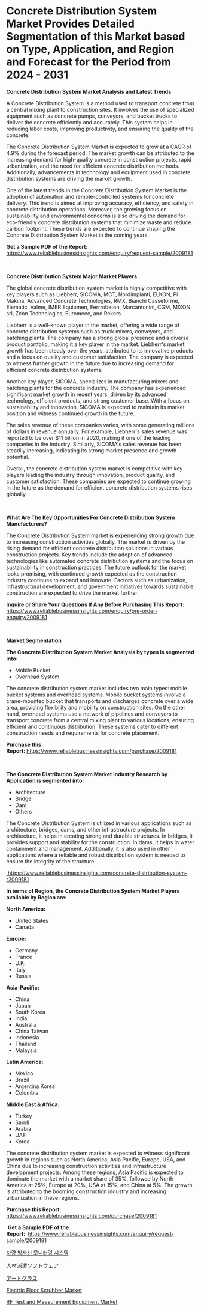 <p><h1>Concrete Distribution System Market Provides Detailed Segmentation of this Market based on Type, Application, and Region and Forecast for the Period from 2024 - 2031</h1></p><p><strong>Concrete Distribution System Market Analysis and Latest Trends</strong></p>
<p><p>A Concrete Distribution System is a method used to transport concrete from a central mixing plant to construction sites. It involves the use of specialized equipment such as concrete pumps, conveyors, and bucket trucks to deliver the concrete efficiently and accurately. This system helps in reducing labor costs, improving productivity, and ensuring the quality of the concrete.</p><p>The Concrete Distribution System Market is expected to grow at a CAGR of 4.9% during the forecast period. The market growth can be attributed to the increasing demand for high-quality concrete in construction projects, rapid urbanization, and the need for efficient concrete distribution methods. Additionally, advancements in technology and equipment used in concrete distribution systems are driving the market growth.</p><p>One of the latest trends in the Concrete Distribution System Market is the adoption of automation and remote-controlled systems for concrete delivery. This trend is aimed at improving accuracy, efficiency, and safety in concrete distribution operations. Moreover, the growing focus on sustainability and environmental concerns is also driving the demand for eco-friendly concrete distribution systems that minimize waste and reduce carbon footprint. These trends are expected to continue shaping the Concrete Distribution System Market in the coming years.</p></p>
<p><strong>Get a Sample PDF of the Report:&nbsp;</strong> <a href="https://www.reliablebusinessinsights.com/enquiry/request-sample/2009181">https://www.reliablebusinessinsights.com/enquiry/request-sample/2009181</a></p>
<p>&nbsp;</p>
<p><strong>Concrete Distribution System Major Market Players</strong></p>
<p><p>The global concrete distribution system market is highly competitive with key players such as Liebherr, SICOMA, MCT, Nordimpianti, ELKON, Pi Makina, Advanced Concrete Technologies, RMX, Bianchi Casseforme, Elematic, Valme, IMER Equipmen, Ferrrobeton, Marcantonini, CGM, MIXON srl, Zcon Technologies, Euromecc, and Rekers.</p><p>Liebherr is a well-known player in the market, offering a wide range of concrete distribution systems such as truck mixers, conveyors, and batching plants. The company has a strong global presence and a diverse product portfolio, making it a key player in the market. Liebherr's market growth has been steady over the years, attributed to its innovative products and a focus on quality and customer satisfaction. The company is expected to witness further growth in the future due to increasing demand for efficient concrete distribution systems.</p><p>Another key player, SICOMA, specializes in manufacturing mixers and batching plants for the concrete industry. The company has experienced significant market growth in recent years, driven by its advanced technology, efficient products, and strong customer base. With a focus on sustainability and innovation, SICOMA is expected to maintain its market position and witness continued growth in the future.</p><p>The sales revenue of these companies varies, with some generating millions of dollars in revenue annually. For example, Liebherr's sales revenue was reported to be over $11 billion in 2020, making it one of the leading companies in the industry. Similarly, SICOMA's sales revenue has been steadily increasing, indicating its strong market presence and growth potential.</p><p>Overall, the concrete distribution system market is competitive with key players leading the industry through innovation, product quality, and customer satisfaction. These companies are expected to continue growing in the future as the demand for efficient concrete distribution systems rises globally.</p></p>
<p>&nbsp;</p>
<p><strong>What Are The Key Opportunities For Concrete Distribution System Manufacturers?</strong></p>
<p><p>The Concrete Distribution System market is experiencing strong growth due to increasing construction activities globally. The market is driven by the rising demand for efficient concrete distribution solutions in various construction projects. Key trends include the adoption of advanced technologies like automated concrete distribution systems and the focus on sustainability in construction practices. The future outlook for the market looks promising, with continued growth expected as the construction industry continues to expand and innovate. Factors such as urbanization, infrastructural development, and government initiatives towards sustainable construction are expected to drive the market further.</p></p>
<p><strong>Inquire or Share Your Questions If Any Before Purchasing This Report:</strong> <a href="https://www.reliablebusinessinsights.com/enquiry/pre-order-enquiry/2009181">https://www.reliablebusinessinsights.com/enquiry/pre-order-enquiry/2009181</a></p>
<p>&nbsp;</p>
<p><strong>Market Segmentation</strong></p>
<p><strong>The Concrete Distribution System Market Analysis by types is segmented into:</strong></p>
<p><ul><li>Mobile Bucket</li><li>Overhead System</li></ul></p>
<p><p>The concrete distribution system market includes two main types: mobile bucket systems and overhead systems. Mobile bucket systems involve a crane-mounted bucket that transports and discharges concrete over a wide area, providing flexibility and mobility on construction sites. On the other hand, overhead systems use a network of pipelines and conveyors to transport concrete from a central mixing plant to various locations, ensuring efficient and continuous distribution. These systems cater to different construction needs and requirements for concrete placement.</p></p>
<p><strong>Purchase this Report:&nbsp;</strong><a href="https://www.reliablebusinessinsights.com/purchase/2009181">https://www.reliablebusinessinsights.com/purchase/2009181</a></p>
<p>&nbsp;</p>
<p><strong>The Concrete Distribution System Market Industry Research by Application is segmented into:</strong></p>
<p><ul><li>Architecture</li><li>Bridge</li><li>Dam</li><li>Others</li></ul></p>
<p><p>The Concrete Distribution System is utilized in various applications such as architecture, bridges, dams, and other infrastructure projects. In architecture, it helps in creating strong and durable structures. In bridges, it provides support and stability for the construction. In dams, it helps in water containment and management. Additionally, it is also used in other applications where a reliable and robust distribution system is needed to ensure the integrity of the structure.</p></p>
<p><a href="https://www.reliablebusinessinsights.com/concrete-distribution-system-r2009181">&nbsp;https://www.reliablebusinessinsights.com/concrete-distribution-system-r2009181</a></p>
<p><strong>In terms of Region, the Concrete Distribution System Market Players available by Region are:</strong></p>
<p>
    <p> <strong> North America: </strong>
        <ul>
            <li>United States</li>
            <li>Canada</li>
        </ul>
        </p> 
    <p> <strong> Europe: </strong>
        <ul>
            <li>Germany</li>
            <li>France</li>
            <li>U.K.</li>
            <li>Italy</li>
            <li>Russia</li>
        </ul>
        </p> 
    <p> <strong> Asia-Pacific: </strong>
        <ul>
            <li>China</li>
            <li>Japan</li>
            <li>South Korea</li>
            <li>India</li>
            <li>Australia</li>
            <li>China Taiwan</li>
            <li>Indonesia</li>
            <li>Thailand</li>
            <li>Malaysia</li>
        </ul>
        </p> 
    <p> <strong> Latin America: </strong>
        <ul>
            <li>Mexico</li>
            <li>Brazil</li>
            <li>Argentina Korea</li>
            <li>Colombia</li>
        </ul>
        </p> 
    <p> <strong> Middle East & Africa: </strong>
        <ul>
            <li>Turkey</li>
            <li>Saudi</li>
            <li>Arabia</li>
            <li>UAE</li>
            <li>Korea</li>
        </ul>
    </p>
    </p>
<p><p>The concrete distribution system market is expected to witness significant growth in regions such as North America, Asia Pacific, Europe, USA, and China due to increasing construction activities and infrastructure development projects. Among these regions, Asia Pacific is expected to dominate the market with a market share of 35%, followed by North America at 25%, Europe at 20%, USA at 15%, and China at 5%. The growth is attributed to the booming construction industry and increasing urbanization in these regions.</p></p>
<p><strong>Purchase this Report: </strong><a href="https://www.reliablebusinessinsights.com/purchase/2009181">https://www.reliablebusinessinsights.com/purchase/2009181</a></p>
<p>&nbsp;<strong>Get a Sample PDF of the Report:&nbsp;&nbsp;</strong><a href="https://www.reliablebusinessinsights.com/enquiry/request-sample/2009181">https://www.reliablebusinessinsights.com/enquiry/request-sample/2009181</a></p>
<p><strong></strong></p>
<p><p><a href="https://github.com/rahat-gis/Market-Research-Report-List-1/blob/main/5405777178629.md">차량 방사선 모니터링 시스템</a></p><p><a href="https://github.com/EthanMorar2011/Market-Research-Report-List-2/blob/main/5991608165512.md">人材派遣ソフトウェア</a></p><p><a href="https://github.com/kegley4963/Market-Research-Report-List-2/blob/main/3998043165513.md">アートグラス</a></p><p><a href="https://github.com/nathandecarvalho/Market-Research-Report-List-4/blob/main/electric-floor-scrubber-market.md">Electric Floor Scrubber Market</a></p><p><a href="https://github.com/julyju69/Market-Research-Report-List-4/blob/main/rf-test-and-measurement-equipment-market.md">RF Test and Measurement Equipment Market</a></p></p>